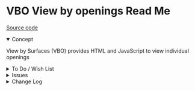 # VBO View by openings Read Me

[Source code]( https://github.com/ladybug-tools/spider-gbxml-tools/blob/master/spider-gbxml-viewer/v-0-16-01/js-view/vbo-view-by-openings.js )

<details open >

<summary>Concept</summary>

View by Surfaces (VBO) provides HTML and JavaScript to view individual openings

</details>

<details>

<summary>To Do / Wish List</summary>


</details>

<details>
*
<summary>Issues</summary>


</details>

<details>

<summary>Change Log</summary>

## 2019-06-24 ~ Theo

* F - VBO.js: Add display of opening border
* B - VBO.js: VBO.openings reused in error
* F - VBO.js: Open and highlight selected opening in pop
* F - VBO.md: First commit of readme

</details>